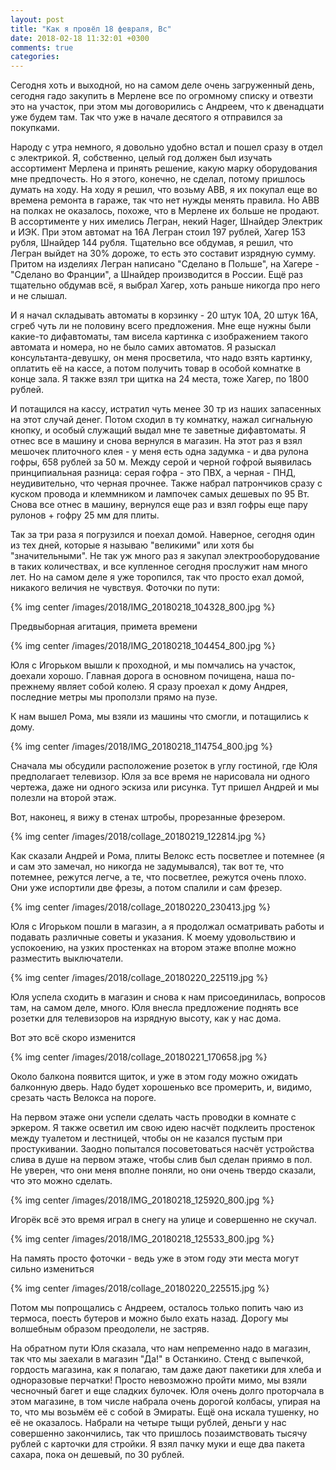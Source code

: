 ```yaml
---
layout: post
title: "Как я провёл 18 февраля, Вс"
date: 2018-02-18 11:32:01 +0300
comments: true
categories: 
---
```

Сегодня хоть и выходной, но на самом деле очень загруженный день, сегодня гадо закупить в Мерлене все по огромному списку и отвезти это на участок, при этом мы договорились с Андреем, что к двенадцати уже будем там. Так что уже в начале десятого я отправился за покупками.

Народу с утра немного, я довольно удобно встал и пошел сразу в отдел с электрикой. Я, собственно, целый год должен был изучать ассортимент Мерлена и принять решение, какую марку оборудования мне предпочесть. Но я этого, конечно, не сделал, потому пришлось думать на ходу. На ходу я решил, что возьму ABB, я их покупал еще во времена ремонта в гараже, так что нет нужды менять правила. Но АВВ на полках не оказалось, похоже, что в Мерлене их больше не продают. В ассортименте у них имелись Легран, некий Hager, Шнайдер Электрик и ИЭК. При этом автомат на 16А Легран стоил 197 рублей, Хагер 153 рубля, Шнайдер 144 рубля. Тщательно все обдумав, я решил, что Легран выйдет на 30% дороже, то есть это составит изрядную сумму. Притом на изделиях Легран написано "Сделано в Польше", на Хагере - "Сделано во Франции", а Шнайдер производится в России. Ещё раз тщательно обдумав всё, я выбрал Хагер, хоть раньше никогда про него и не слышал.

И я начал складывать автоматы в корзинку - 20 штук 10А, 20 штук 16А, сгреб чуть ли не половину всего предложения. Мне еще нужны были какие-то дифавтоматы, там висела картинка с изображением такого автомата и номера, но не было самих автоматов. Я разыскал консультанта-девушку, он меня просветила, что надо взять картинку, оплатить её на кассе, а потом получить товар в особой комнатке в конце зала. Я также взял три щитка на 24 места, тоже Хагер, по 1800 рублей.

И потащился на кассу, истратил чуть менее 30 тр из наших запасенных на этот случай денег. Потом сходил в ту комнатку, нажал сигнальную кнопку, и особый служащий выдал мне те заветные дифавтоматы. Я отнес все в машину и снова вернулся в магазин. На этот раз я взял мешочек плиточного клея - у меня есть одна задумка - и два рулона гофры, 658 рублей за 50 м. Между серой и черной гофрой выявилась принципиальная разница: серая гофра - это ПВХ, а черная - ПНД, неудивительно, что черная прочнее. Также набрал патрончиков сразу с куском провода и клеммником и лампочек самых дешевых по 95 Вт. Снова все отнес в машину, вернулся еще раз и взял гофры еще пару рулонов + гофру 25 мм для плиты. 

Так за три раза я погрузился и поехал домой. Наверное, сегодня один из тех дней, которые я называю "великими" или хотя бы "значительными". Не так уж много раз я закупал электрооборудование в таких количествах, и все купленное сегодня прослужит нам много лет. Но на самом деле я уже торопился, так что просто ехал домой, никакого величия не чувствуя. Фоточки по пути:

{% img center /images/2018/IMG_20180218_104328_800.jpg %}

Предвыборная агитация, примета времени

{% img center /images/2018/IMG_20180218_104454_800.jpg %}

Юля с Игорьком вышли к проходной, и мы помчались на участок, доехали хорошо. Главная дорога в основном почищена, наша по-прежнему являет собой колею. Я сразу проехал к дому Андрея, последние метры мы проползли прямо на пузе.

К нам вышел Рома, мы взяли из машины что смогли, и потащились к дому.

{% img center /images/2018/IMG_20180218_114754_800.jpg %}

Сначала мы обсудили расположение розеток в углу гостиной, где Юля предполагает телевизор. Юля за все время не нарисовала ни одного чертежа, даже ни одного эскиза или рисунка. Тут пришел Андрей и мы полезли на второй этаж. 

Вот, наконец, я вижу в стенах штробы, прорезанные фрезером. 

{% img center /images/2018/collage_20180219_122814.jpg %}

Как сказали Андрей и Рома, плиты Велокс есть посветлее и потемнее (я и сам это замечал, но никогда не задумывался), так вот те, что потемнее, режутся легче, а те, что посветлее, режутся очень плохо. Они уже испортили две фрезы, а потом спалили и сам фрезер.

{% img center /images/2018/collage_20180220_230413.jpg %}

Юля с Игорьком пошли в магазин, а я продолжал осматривать работы и подавать различные советы и указания. К моему удовольствию и успокоению, на узких простенках на втором этаже вполне можно разместить выключатели.

{% img center /images/2018/collage_20180220_225119.jpg %}

Юля успела сходить в магазин и снова к нам присоединилась, вопросов там, на самом деле, много. Юля внесла предложение поднять все розетки для телевизоров на изрядную высоту, как у нас дома. 

Вот это всё скоро изменится

{% img center /images/2018/collage_20180221_170658.jpg %}

Около балкона появится щиток, и уже в этом году можно ожидать балконную дверь. Надо будет хорошенько все промерить, и, видимо, срезать часть Велокса на пороге.

На первом этаже они успели сделать часть проводки в комнате с эркером. Я также осветил им свою идею насчёт подклеить простенок между туалетом и лестницей, чтобы он не казался пустым при простукивании. Заодно попытался посоветоваться насчёт устройства слива в душе на первом этаже, чтобы слив был сделан приямо в пол. Не уверен, что они меня вполне поняли, но они очень твердо сказали, что это можно сделать.

{% img center /images/2018/IMG_20180218_125920_800.jpg %}

Игорёк всё это время играл в снегу на улице и совершенно не скучал.

{% img center /images/2018/IMG_20180218_125533_800.jpg %}

На память просто фоточки - ведь уже в этом году эти места могут сильно измениться

{% img center /images/2018/collage_20180220_225515.jpg %}

Потом мы попрощались с Андреем, осталось только попить чаю из термоса, поесть бутеров и можно было ехать назад. Дорогу мы волшебным образом преодолели, не застряв.

На обратном пути Юля сказала, что нам непременно надо в магазин, так что мы заехали в магазин "Да!" в Останкино. Стенд с выпечкой, гордость магазина, как я полагаю, там даже дают пакетики для хлеба и одноразовые перчатки! Просто невозможно пройти мимо, мы взяли чесночный багет и еще сладких булочек. Юля очень долго проторчала в этом магазине, в том числе набрала очень дорогой колбасы, упирая на то, что мы возьмём её с собой в Эмираты. Ещё она искала тушенку, но её не оказалось. Набрали на четыре тыщи рублей, деньги у нас совершенно закончились, так что пришлось позаимствовать тысячу рублей с карточки для стройки. Я взял пачку муки и еще два пакета сахара, пока он дешевый, по 30 рублей.